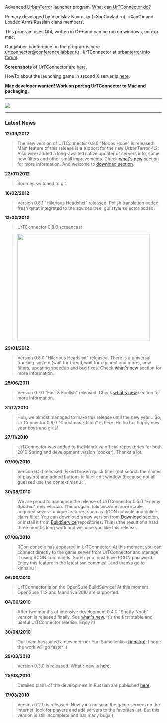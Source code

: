 Advanced [UrbanTerror](http://urbanterror.info) launcher program. [What can UrTConnector do?](whatCanItDo.md)

Primary developed by Vladislav Navrocky (=XaoC=vlad.ru), =XaoC= and Loaded Arms Russian clans members.

This program uses Qt4, written in C++ and can be run on windows, unix or mac.

Our jabber-conference on the program is here urtconnector@conference.jabber.ru .
UrTConnector at [urbanterror.info forum](http://www.urbanterror.info/forums/topic/23365-urban-terror-connector/).

**Screenshots** of UrTConnector are [here](ScreenShots.md).

HowTo about the launching game in second X server is [here](HowToStartGameInSecondXServer.md).

**Mac developer wanted! Work on porting UrTConnector to Mac and packaging.**


---


[![](https://lh3.googleusercontent.com/-Nz0PBi2mMYc/Tz7F_mFq5xI/AAAAAAAAASE/0v75Goz_bLI/s800/download196.png)](http://code.google.com/p/urtconnector/wiki/Download)


---


### Latest News ###
**12/09/2012**
> The new version of UrTConnector 0.9.0 "Noobs Hope" is released! Main feature of this release is a support for the new UrbanTerror 4.2. Also were added a long-awaited native updater of servers info, some new filters and other small improvements. Check [what's new](WhatsNew.md) section for more information. And welcome to [download section](Download.md).

**23/07/2012**
> Sources switched to git.

**16/02/2012**
> Version 0.8.1 "Hilarious Headshot" released. Polish translation added, fresh qstat integrated to the sources tree, gui style selector added.


**13/02/2012**
> UrTConnector 0.8.0 screencast

> <a href='http://www.youtube.com/watch?feature=player_embedded&v=nHe9PtSd__o' target='_blank'><img src='http://img.youtube.com/vi/nHe9PtSd__o/0.jpg' width='425' height=344 /></a>

**29/01/2012**
> Version 0.8.0 "Hilarious Headshot" released. There is a universal tracking system (wait for friend, wait for connect and more), new filters, updating speedup and bug fixes. Check [what's new](WhatsNew.md) section for more information.

**25/06/2011**
> Version 0.7.0 "Fast & Foolish" released. Check [what's new](WhatsNew.md) section for more information.

**31/12/2010**
> Huh, we almost managed to make this release until the new year... So, UrtConnector 0.6.0 "Christmas Edition" is here. Ho ho ho, happy new year boys and girls!

**27/11/2010**
> UrTConnector was added to the Mandriva official repositories for both 2010 Spring and development version (cooker). Thanks a lot.

**07/09/2010**
> Version 0.5.1 released. Fixed broken quick filter (not search the names of players) and added buttons to filter edit window (because not all guessed use the context menu :).

**30/08/2010**
> We are proud to announce the release of UrTConnector 0.5.0 "Enemy Spotted" new version. The program has become more stable, acquired several unique features, such as RCON console and online clans filter. You can download a new version from [Download](http://code.google.com/p/urtconnector/downloads/list) section, or install it from [BuildService](http://software.opensuse.org/search) repositories. This is the result of a hard three months long work and we hope you like this release.

**07/08/2010**
> RCon console has appeared in UrTConnector! At this moment you can connect directly to the game server from UrTConnector and manage it using RCON commands. Surely you must have RCON password. Enjoy this feature in the latest svn commits! ..and thanks go to kinnalru )

**06/06/2010**
> UrTConnector is on the OpenSuse BuildService! At this moment OpenSuse 11.2 and Mandriva 2010 are supported.

**04/06/2010**
> After two months of intensive development 0.4.0 "Snotty Noob" version is released finally. See [what's new](WhatsNew.md). It's the first stable and useful UrTConnector release. Enjoy it!

**30/04/2010**
> Our team has joined a new member Yuri Samoilenko ([kinnalru](http://code.google.com/u/kinnalru/)). I hope the work will go faster :)

**29/03/2010**
> Version 0.3.0 is released. What's new is [here](WhatsNew.md).

**25/03/2010**
> Detailed plans of the development in Russian are published [here](plans.md).

**17/03/2010**
> Version 0.2.0 is released. Now you can scan the game servers on the Internet, look for players and add servers to the favorites list. But this version is still incomplete and has many bugs )
